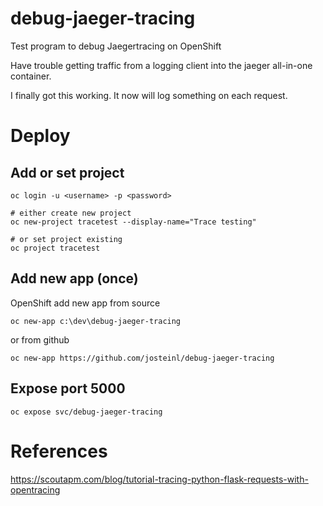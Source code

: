 # debug-jaeger-tracing
Test program to debug Jaegertracing on OpenShift

Have trouble getting traffic from a logging client into the 
jaeger all-in-one container.

I finally got this working. It now will log something on each request.

# Deploy

## Add or set project

    oc login -u <username> -p <password>

    # either create new project
    oc new-project tracetest --display-name="Trace testing"
    
    # or set project existing  
    oc project tracetest 

## Add new app (once) 

OpenShift add new app from source

    oc new-app c:\dev\debug-jaeger-tracing

or from github

    oc new-app https://github.com/josteinl/debug-jaeger-tracing

## Expose port 5000

    oc expose svc/debug-jaeger-tracing


# References

https://scoutapm.com/blog/tutorial-tracing-python-flask-requests-with-opentracing
